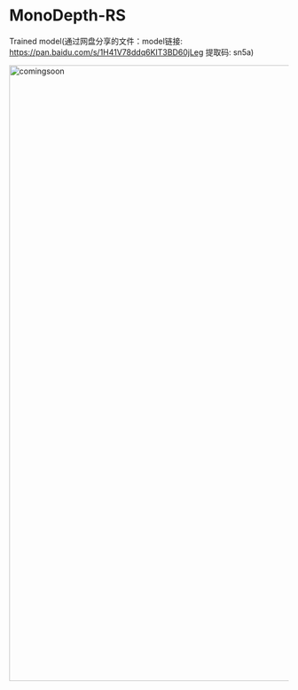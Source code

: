 # MonoDepth-RS

Trained model(通过网盘分享的文件：model链接: https://pan.baidu.com/s/1H41V78ddq6KIT3BD60jLeg 提取码: sn5a)


<img width="1111" alt="comingsoon" src="https://user-images.githubusercontent.com/6929121/87441911-486bf600-c611-11ea-9d45-94c215733cf7.png">


